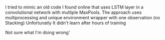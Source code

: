 I tried to mimic an old code I found online that uses LSTM layer in a convolutional network with multiple MaxPools.
The approach uses multiprocessing and unique environment wrapper with one observation (no Stacking)
Unfortunatly It didn't learn after hours of training

Not sure what I'm doing wrong'